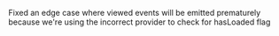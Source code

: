 Fixed an edge case where viewed events will be emitted prematurely because we're using the incorrect provider to check for hasLoaded flag